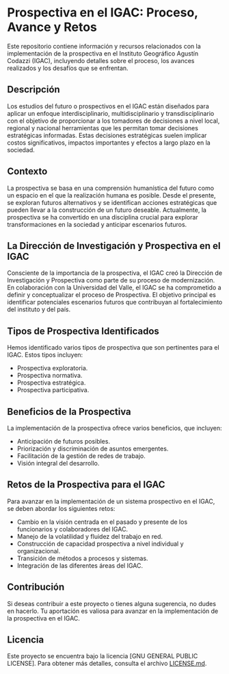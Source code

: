 # Prospectiva en el IGAC: Proceso, Avance y Retos

Este repositorio contiene información y recursos relacionados con la implementación de la prospectiva en el Instituto Geográfico Agustín Codazzi (IGAC), incluyendo detalles sobre el proceso, los avances realizados y los desafíos que se enfrentan.

## Descripción

Los estudios del futuro o prospectivos en el IGAC están diseñados para aplicar un enfoque interdisciplinario, multidisciplinario y transdisciplinario con el objetivo de proporcionar a los tomadores de decisiones a nivel local, regional y nacional herramientas que les permitan tomar decisiones estratégicas informadas. Estas decisiones estratégicas suelen implicar costos significativos, impactos importantes y efectos a largo plazo en la sociedad.

## Contexto

La prospectiva se basa en una comprensión humanística del futuro como un espacio en el que la realización humana es posible. Desde el presente, se exploran futuros alternativos y se identifican acciones estratégicas que pueden llevar a la construcción de un futuro deseable. Actualmente, la prospectiva se ha convertido en una disciplina crucial para explorar transformaciones en la sociedad y anticipar escenarios futuros.

## La Dirección de Investigación y Prospectiva en el IGAC

Consciente de la importancia de la prospectiva, el IGAC creó la Dirección de Investigación y Prospectiva como parte de su proceso de modernización. En colaboración con la Universidad del Valle, el IGAC se ha comprometido a definir y conceptualizar el proceso de Prospectiva. El objetivo principal es identificar potenciales escenarios futuros que contribuyan al fortalecimiento del instituto y del país.

## Tipos de Prospectiva Identificados

Hemos identificado varios tipos de prospectiva que son pertinentes para el IGAC. Estos tipos incluyen:

- Prospectiva exploratoria.
- Prospectiva normativa.
- Prospectiva estratégica.
- Prospectiva participativa.

## Beneficios de la Prospectiva

La implementación de la prospectiva ofrece varios beneficios, que incluyen:

- Anticipación de futuros posibles.
- Priorización y discriminación de asuntos emergentes.
- Facilitación de la gestión de redes de trabajo.
- Visión integral del desarrollo.

## Retos de la Prospectiva para el IGAC

Para avanzar en la implementación de un sistema prospectivo en el IGAC, se deben abordar los siguientes retos:

- Cambio en la visión centrada en el pasado y presente de los funcionarios y colaboradores del IGAC.
- Manejo de la volatilidad y fluidez del trabajo en red.
- Construcción de capacidad prospectiva a nivel individual y organizacional.
- Transición de métodos a procesos y sistemas.
- Integración de las diferentes áreas del IGAC.

## Contribución

Si deseas contribuir a este proyecto o tienes alguna sugerencia, no dudes en hacerlo. Tu aportación es valiosa para avanzar en la implementación de la prospectiva en el IGAC.

## Licencia

Este proyecto se encuentra bajo la licencia [GNU GENERAL PUBLIC LICENSE]. Para obtener más detalles, consulta el archivo [LICENSE.md]([LICENSE.md](https://raw.githubusercontent.com/DIP-IGAC/.github/main/LICENSE)https://raw.githubusercontent.com/DIP-IGAC/.github/main/LICENSE).

